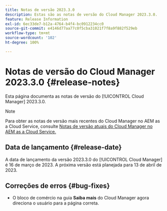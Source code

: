 ```yaml
---
title: Notas de versão 2023.3.0
description: Estas são as notas de versão do Cloud Manager 2023.3.0.
feature: Release Information
exl-id: 6ec33de7-b12a-4764-b4f4-bc0912234cc0
source-git-commit: e4146d77aa77c0f5cba31021f7f8a9f882f529eb
workflow-type: tm+mt
source-wordcount: '102'
ht-degree: 100%

---
```


# Notas de versão do Cloud Manager 2023.3.0 {#release-notes}

Esta página documenta as notas de versão do [!UICONTROL Cloud Manager] 2023.3.0.

>[!NOTE]
>
>Para obter as notas de versão mais recentes do Cloud Manager no AEM as a Cloud Service, consulte [Notas de versão atuais do Cloud Manager no AEM as a Cloud Service.](https://experienceleague.adobe.com/docs/experience-manager-cloud-service/content/implementing/using-cloud-manager/release-notes-cloud-manager/release-notes-cm-current.html?lang=pt-BR)

## Data de lançamento {#release-date}

A data de lançamento da versão 2023.3.0 do [!UICONTROL Cloud Manager] é 16 de março de 2023. A próxima versão está planejada para 13 de abril de 2023.

## Correções de erros {#bug-fixes}

* O bloco de comércio na guia **Saiba mais** do Cloud Manager agora direciona o usuário para a página correta.
